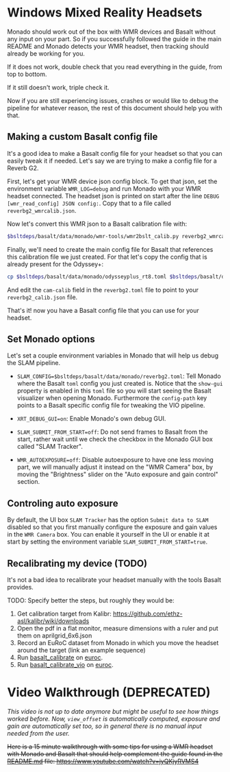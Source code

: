 # Windows Mixed Reality Headsets

Monado should work out of the box with WMR devices and Basalt without any input
on your part. So if you successfully followed the guide in the main README and
Monado detects your WMR headset, then tracking should already be working for you.

If it does not work, double check that you read everything in the guide, from
top to bottom.

If it still doesn't work, triple check it.

Now if you are still experiencing issues, crashes or would like to debug the
pipeline for whatever reason, the rest of this document should help you with
that.

## Making a custom Basalt config file

It's a good idea to make a Basalt config file for your headset so that you can
easily tweak it if needed. Let's say we are trying to make a config file for a
Reverb G2.

First, let's get your WMR device json config block. To get that json, set the
environment variable `WMR_LOG=debug` and run Monado with your WMR headset connected.
The headset json is printed on start after the line `DEBUG [wmr_read_config] JSON config:`.
Copy that to a file called `reverbg2_wmrcalib.json`.

Now let's convert this WMR json to a Basalt calibration file with:

```bash
$bsltdeps/basalt/data/monado/wmr-tools/wmr2bslt_calib.py reverbg2_wmrcalib.json > $bsltdeps/basalt/data/reverbg2_calib.json
```

Finally, we'll need to create the main config file for Basalt that references
this calibration file we just created. For that let's copy the config that is
already present for the Odyssey+:

```bash
cp $bsltdeps/basalt/data/monado/odysseyplus_rt8.toml $bsltdeps/basalt/data/monado/reverbg2.toml
```

And edit the `cam-calib` field in the `reverbg2.toml` file to point to your
`reverbg2_calib.json` file.

That's it! now you have a Basalt config file that you can use for your headset.

## Set Monado options

Let's set a couple environment variables in Monado that will help us debug the
SLAM pipeline.

- `SLAM_CONFIG=$bsltdeps/basalt/data/monado/reverbg2.toml`: Tell Monado where
  the Basalt `toml` config you just created is. Notice that the `show-gui`
  property is enabled in this `toml` file so you will start seeing the Basalt
  visualizer when opening Monado. Furthermore the `config-path` key points to a
  Basalt specific config file for tweaking the VIO pipeline.

- `XRT_DEBUG_GUI=on`: Enable Monado's own debug GUI.

- `SLAM_SUBMIT_FROM_START=off`: Do not send frames to Basalt from the start,
  rather wait until we check the checkbox in the Monado GUI box called "SLAM
  Tracker".

- `WMR_AUTOEXPOSURE=off`: Disable autoexposure to have one less moving part, we
  will manually adjust it instead on the "WMR Camera" box, by moving the
  "Brightness" slider on the "Auto exposure and gain control" section.

## Controling auto exposure

By default, the UI box `SLAM Tracker` has the option `Submit data to SLAM`
disabled so that you first manually configure the exposure and gain values in
the `WMR Camera` box. You can enable it yourself in the UI or enable it at start
by setting the environment variable `SLAM_SUBMIT_FROM_START=true`.

## Recalibrating my device (TODO)

It's not a bad idea to recalibrate your headset manually with the tools Basalt provides.

TODO: Specify better the steps, but roughly they would be:

1. Get calibration target from Kalibr: https://github.com/ethz-asl/kalibr/wiki/downloads
2. Open the pdf in a flat monitor, measure dimensions with a ruler and put them on aprilgrid_6x6.json
3. Record an EuRoC dataset from Monado in which you move the headset around the target (link an example sequence)
4. Run
   [basalt_calibrate](https://gitlab.com/VladyslavUsenko/basalt/-/blob/master/doc/Calibration.md#camera-calibration)
   on
   [euroc](https://gitlab.com/VladyslavUsenko/basalt/-/blob/master/doc/Calibration.md#euroc-dataset).
5. Run
   [basalt_calibrate_vio](https://gitlab.com/VladyslavUsenko/basalt/-/blob/master/doc/Calibration.md#camera-imu-mocap-calibration)
   on
   [euroc](https://gitlab.com/VladyslavUsenko/basalt/-/blob/master/doc/Calibration.md#camera-imu-calibration).

# Video Walkthrough (DEPRECATED)

_This video is not up to date anymore but might be useful to see how things
worked before. Now, `view_offset` is automatically computed, exposure and gain
are automatically set too, so in general there is no manual input needed from
the user._

~~Here is a 15 minute walkthrough with some tips for using a WMR headset with Monado and Basalt that should help complement the guide found in the [README.md](README.md) file: <https://www.youtube.com/watch?v=jyQKjyRVMS4>~~

